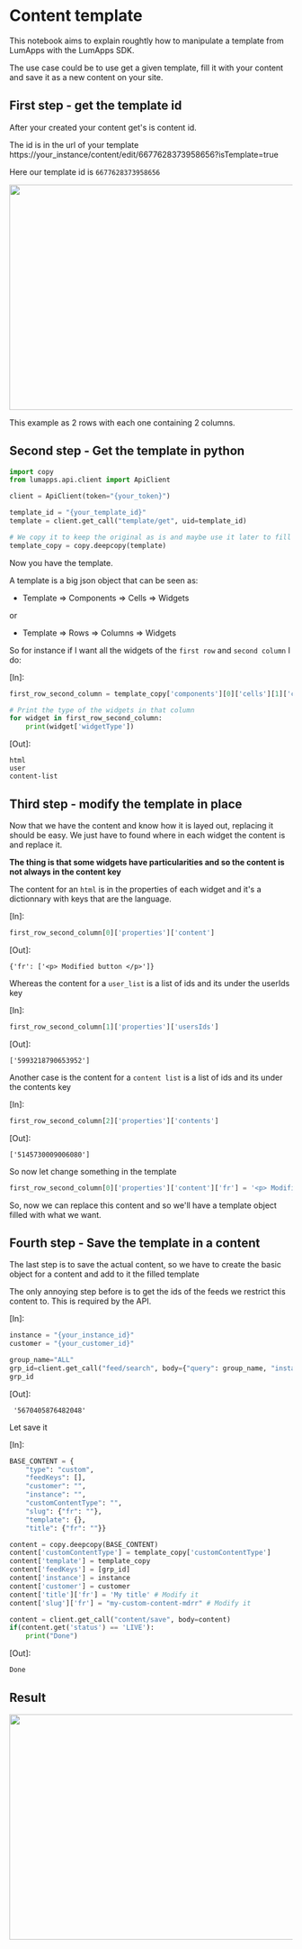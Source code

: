 # Content template

This notebook aims to explain roughtly how to manipulate a template from LumApps with the LumApps SDK.

The use case could be to use get a given template, fill it with your content and save it as a new content on your site.

## First step - get the template id

After your created your content get's is content id.

The id is in the url of your template
https://your_instance/content/edit/6677628373958656?isTemplate=true

Here our template id is ``6677628373958656``

<img src="https://i.ibb.co/KmzVdW3/template.png" width=800, height=400>

This example as 2 rows with each one containing 2 columns.

## Second step - Get the template in python

```python
import copy
from lumapps.api.client import ApiClient

client = ApiClient(token="{your_token}")

template_id = "{your_template_id}"
template = client.get_call("template/get", uid=template_id)

# We copy it to keep the original as is and maybe use it later to fill it with different content
template_copy = copy.deepcopy(template) 
```

Now you have the template. 

A template is a big json object that can be seen as:

* Template => Components => Cells => Widgets

or

* Template => Rows => Columns => Widgets

So for instance if I want all the widgets of the `first row` and `second column` I do:

[In]:
```python
first_row_second_column = template_copy['components'][0]['cells'][1]['components']

# Print the type of the widgets in that column
for widget in first_row_second_column:
    print(widget['widgetType'])
```
[Out]:

    html
    user
    content-list


## Third step - modify the template in place

Now that we have the content and know how it is layed out, replacing it should be easy. We just have to found where in each widget the content is and replace it.

**The thing is that some widgets have particularities and so the content is not always in the content key**


The content for an `html` is in the properties of each widget and it's a dictionnary with keys that are the language.

[In]:
```python
first_row_second_column[0]['properties']['content']
```
[Out]:



    {'fr': ['<p> Modified button </p>']}



Whereas the content for a `user_list` is a list of ids and its under the userIds key

[In]:
```python
first_row_second_column[1]['properties']['usersIds']
```
[Out]:



    ['5993218790653952']



Another case is the content for a `content list` is a list of ids and its under the contents key

[In]:
```python
first_row_second_column[2]['properties']['contents']
```
[Out]:



    ['5145730009006080']



So now let change something in the template 


```python
first_row_second_column[0]['properties']['content']['fr'] = '<p> Modified button </p>'
```

So, now we can replace this content and so we'll have a template object filled with what we want.

## Fourth step - Save the template in a content

The last step is to save the actual content, so we have to create the basic object for a content and add to it the filled template

The only annoying step before is to get the ids of the feeds we restrict this content to. This is required by the API. 

[In]:
```python
instance = "{your_instance_id}"
customer = "{your_customer_id}" 

group_name="ALL"
grp_id=client.get_call("feed/search", body={"query": group_name, "instance": instance})[0]['id']
grp_id
```
[Out]:



     '5670405876482048'


Let save it

[In]:
```python
BASE_CONTENT = {
    "type": "custom",
    "feedKeys": [],
    "customer": "",
    "instance": "",
    "customContentType": "",
    "slug": {"fr": ""},
    "template": {},
    "title": {"fr": ""}}

content = copy.deepcopy(BASE_CONTENT)
content['customContentType'] = template_copy['customContentType']
content['template'] = template_copy
content['feedKeys'] = [grp_id]
content['instance'] = instance
content['customer'] = customer
content['title']['fr'] = 'My title' # Modify it
content['slug']['fr'] = "my-custom-content-mdrr" # Modify it

content = client.get_call("content/save", body=content)
if(content.get('status') == 'LIVE'):
    print("Done")

```
[Out]:

    Done


## Result
<img src="https://i.ibb.co/xsjZ3rx/content.png" width=800, height=400>
